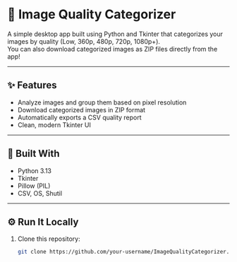 # 📸 Image Quality Categorizer

A simple desktop app built using Python and Tkinter that categorizes your images by quality (Low, 360p, 480p, 720p, 1080p+).  
You can also download categorized images as ZIP files directly from the app!

---

## ✨ Features
- Analyze images and group them based on pixel resolution  
- Download categorized images in ZIP format  
- Automatically exports a CSV quality report  
- Clean, modern Tkinter UI  

---

## 🧰 Built With
- Python 3.13  
- Tkinter  
- Pillow (PIL)
- CSV, OS, Shutil

---

## ⚙️ Run It Locally
1. Clone this repository:
   ```bash
   git clone https://github.com/your-username/ImageQualityCategorizer.git
